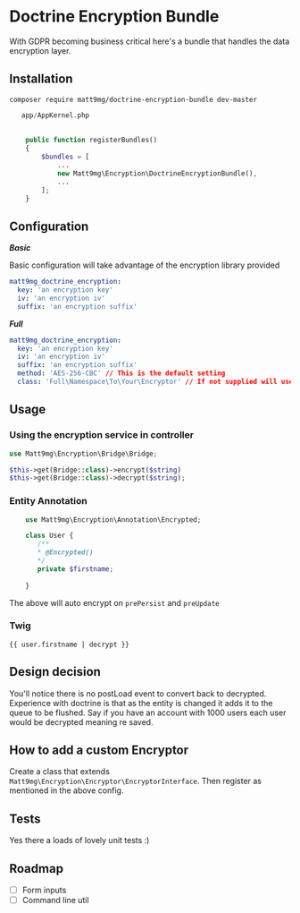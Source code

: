 # Doctrine Encryption Bundle

With GDPR becoming business critical here's a bundle that handles the data encryption layer.

## Installation
```composer require matt9mg/doctrine-encryption-bundle dev-master```

```php
   app/AppKernel.php
   
   
    public function registerBundles()
    {
        $bundles = [
            ...
            new Matt9mg\Encryption\DoctrineEncryptionBundle(),
            ...
        ];
    }
```

## Configuration

***Basic***

Basic configuration will take advantage of the encryption library provided
```yaml
matt9mg_doctrine_encryption:
  key: 'an encryption key'
  iv: 'an encryption iv'
  suffix: 'an encryption suffix'
```

***Full***
```yaml
matt9mg_doctrine_encryption:
  key: 'an encryption key'
  iv: 'an encryption iv'
  suffix: 'an encryption suffix'
  method: 'AES-256-CBC' // This is the default setting
  class: 'Full\Namespace\To\Your\Encryptor' // If not supplied will use the default
```

## Usage

### Using the encryption service in controller
```php
use Matt9mg\Encryption\Bridge\Bridge;

$this->get(Bridge::class)->encrypt($string)
$this->get(Bridge::class)->decrypt($string);
```

### Entity Annotation
```php
    use Matt9mg\Encryption\Annotation\Encrypted;

    class User {
       /**
       * @Encrypted()
       */
       private $firstname;
    
    }
```

The above will auto encrypt on `prePersist` and `preUpdate` 

### Twig
```twig
{{ user.firstname | decrypt }}
```

## Design decision
You'll notice there is no postLoad event to convert back to decrypted. Experience with doctrine is that as the entity is changed it adds it to the queue to be flushed. Say if you have an account with 1000 users each user would be decrypted meaning re saved. 

## How to add a custom Encryptor
Create a class that extends ```Matt9mg\Encryption\Encryptor\EncryptorInterface```. Then register as mentioned in the above config.

## Tests
Yes there a loads of lovely unit tests :)

## Roadmap
- [ ] Form inputs
- [ ] Command line util